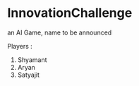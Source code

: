 # InnovationChallenge

an AI Game, name to be announced

Players :
1.  Shyamant
2.  Aryan
3.  Satyajit
